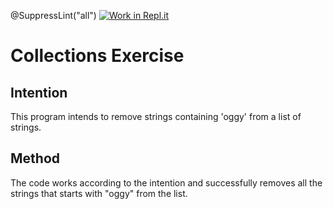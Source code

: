@SuppressLint("all")
[![Work in Repl.it](https://classroom.github.com/assets/work-in-replit-14baed9a392b3a25080506f3b7b6d57f295ec2978f6f33ec97e36a161684cbe9.svg)](https://classroom.github.com/online_ide?assignment_repo_id=2970315&assignment_repo_type=AssignmentRepo)
# Collections Exercise

## Intention

This program intends to remove strings containing 'oggy' from a list of strings.

## Method

The code works according to the intention and successfully removes all the strings that starts with "oggy" from the list.

